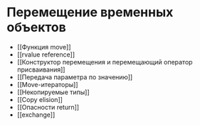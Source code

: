 # Перемещение временных объектов
* [[Функция move]]
* [[rvalue reference]]
* [[Конструктор перемещения и перемещающий оператор присваивания]]
* [[Передача параметра по значению]]
* [[Move-итераторы]]
* [[Некопируемые типы]]
* [[Copy elision]]
* [[Опасности return]]
* [[exchange]]